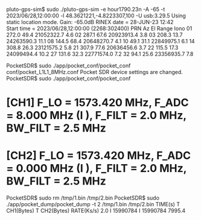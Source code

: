pluto-gps-sim$ sudo ./pluto-gps-sim  -e hour1790.23n  -A -65 -t 2023/06/28,12:00:00 -l 48.3621221,-4.8223307,100 -U usb:3.29.5
Using static location mode.
Gain: -65.0dB
RINEX date = 28-JUN-23 12:42     
Start time = 2023/06/28,12:00:00 (2268:302400)
PRN   Az    El     Range     Iono
01  272.0  49.4  21052322.7   4.6
02  287.1  67.6  20923913.4   3.8
03  208.3  13.7  24263590.3  11.1
08  144.5  68.4  20648270.7   4.1
10   49.1  31.1  22849975.1   6.1
14  308.8  26.3  23121575.2   5.8
21  307.9  77.6  20636456.6   3.7
22  115.5  17.3  24099494.4  10.2
27  131.6  32.3  22771574.0   7.2
32   94.1  25.6  23356935.7   7.8

PocketSDR$ sudo ./app/pocket_conf/pocket_conf conf/pocket_L1L1_8MHz.conf
Pocket SDR device settings are changed.
PocketSDR$ sudo ./app/pocket_conf/pocket_conf 
#  [CH1] F_LO = 1573.420 MHz, F_ADC =  8.000 MHz (I ), F_FILT =  2.0 MHz, BW_FILT =  2.5 MHz
#  [CH2] F_LO = 1573.420 MHz, F_ADC =  0.000 MHz (I ), F_FILT =  2.0 MHz, BW_FILT =  2.5 MHz
PocketSDR$ sudo rm /tmp/1.bin /tmp/2.bin
PocketSDR$ sudo ./app/pocket_dump/pocket_dump -t 2 /tmp/1.bin /tmp/2.bin
  TIME(s)    T   CH1(Bytes)   T   CH2(Bytes)   RATE(Ks/s)
      2.0    I     15990784   I     15990784       7995.4

